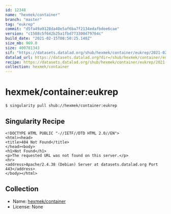 ```yaml
---
id: 12348
name: "hexmek/container"
branch: "master"
tag: "eukrep"
commit: "d5fa49a9128da40e5af6ba7f2134edafbdee6cae"
version: "c1588c5f642b25a1fbd773300d79764c"
build_date: "2021-02-15T08:50:25.140Z"
size_mb: 969.0
size: 400781343
sif: "https://datasets.datalad.org/shub/hexmek/container/eukrep/2021-02-15-d5fa49a9-c1588c5f/c1588c5f642b25a1fbd773300d79764c.sif"
datalad_url: https://datasets.datalad.org?dir=/shub/hexmek/container/eukrep/2021-02-15-d5fa49a9-c1588c5f/
recipe: https://datasets.datalad.org/shub/hexmek/container/eukrep/2021-02-15-d5fa49a9-c1588c5f/Singularity
collection: hexmek/container
---
```


# hexmek/container:eukrep

```bash
$ singularity pull shub://hexmek/container:eukrep
```

## Singularity Recipe

```singularity
<!DOCTYPE HTML PUBLIC "-//IETF//DTD HTML 2.0//EN">
<html><head>
<title>404 Not Found</title>
</head><body>
<h1>Not Found</h1>
<p>The requested URL was not found on this server.</p>
<hr>
<address>Apache/2.4.38 (Debian) Server at datasets.datalad.org Port 443</address>
</body></html>
```

## Collection

 - Name: [hexmek/container](https://github.com/hexmek/container)
 - License: None

